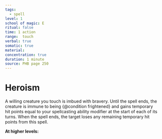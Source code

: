 ```yaml
---
tags:
  - spell
level: 1
school of magic: E
ritual: false
time: 1 action
range:  touch
verbal: true
somatic: true
material: 
concentration: true
duration: 1 minute
source: PHB page 250
---
```

# Heroism
A willing creature you touch is imbued with bravery. Until the spell ends, the creature is immune to being {@condition frightened} and gains temporary hit points equal to your spellcasting ability modifier at the start of each of its turns. When the spell ends, the target loses any remaining temporary hit points from this spell.

**At higher levels:** 